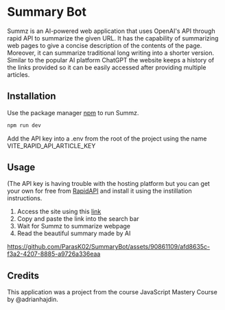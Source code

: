 # Summary Bot

Summz is an AI-powered web application that uses OpenAI's API through rapid API to summarize the given URL. It has the capability of summarizing web pages to give a concise description of the contents of the page. Moreover, it can summarize traditional long writing into a shorter version. Similar to the popular AI platform ChatGPT the website keeps a history of the links provided so it can be easily accessed after providing multiple articles. 

## Installation

Use the package manager [npm](https://nodejs.org/en) to run Summz.

```bash
npm run dev
```
Add the API key into a .env from the root of the project using the name VITE_RAPID_API_ARTICLE_KEY

## Usage
(The API key is having trouble with the hosting platform but you can get your own for free from [RapidAPI](https://rapidapi.com/restyler/api/article-extractor-and-summarizer) and install it using the instillation instructions.

1. Access the site using this [link](https://zesty-rolypoly-96e865.netlify.app/)
2. Copy and paste the link into the search bar
3. Wait for Summz to summarize webpage 
4. Read the beautiful summary made by AI


https://github.com/ParasK02/SummaryBot/assets/90861109/afd8635c-f3a2-4207-8885-a9726a336eaa



## Credits
This application was a project from the course JavaScript Mastery Course by @adrianhajdin.
